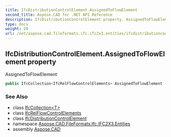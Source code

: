 ```yaml
---
title: IfcDistributionControlElement.AssignedToFlowElement
second_title: Aspose.CAD for .NET API Reference
description: IfcDistributionControlElement property. AssignedToFlowElement
type: docs
weight: 20
url: /net/aspose.cad.fileformats.ifc.ifc2x3.entities/ifcdistributioncontrolelement/assignedtoflowelement/
---
```

## IfcDistributionControlElement.AssignedToFlowElement property

AssignedToFlowElement

```csharp
public IfcCollection<IfcRelFlowControlElements> AssignedToFlowElement { get; }
```

### See Also

* class [IfcCollection&lt;T&gt;](../../../aspose.cad.fileformats.ifc/ifccollection-1/)
* class [IfcRelFlowControlElements](../../ifcrelflowcontrolelements/)
* class [IfcDistributionControlElement](../)
* namespace [Aspose.CAD.FileFormats.Ifc.IFC2X3.Entities](../../ifcdistributioncontrolelement/)
* assembly [Aspose.CAD](../../../)


